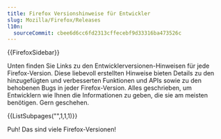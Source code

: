 ```yaml
---
title: Firefox Versionshinweise für Entwickler
slug: Mozilla/Firefox/Releases
l10n:
  sourceCommit: cbee6d6cc6fd2313cffecebf9d33316ba473526c
---
```


{{FirefoxSidebar}}

Unten finden Sie Links zu den Entwicklerversionen-Hinweisen für jede Firefox-Version. Diese liebevoll erstellten Hinweise bieten Details zu den hinzugefügten und verbesserten Funktionen und APIs sowie zu den behobenen Bugs in jeder Firefox-Version. Alles geschrieben, um Entwicklern wie Ihnen die Informationen zu geben, die sie am meisten benötigen. Gern geschehen.

{{ListSubpages("",1,1,1)}}

Puh! Das sind viele Firefox-Versionen!
